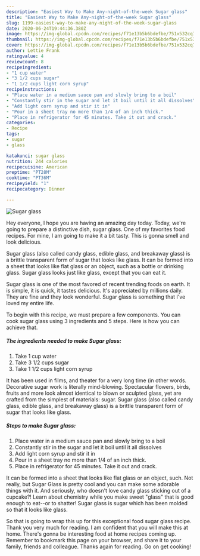 ```yaml
---
description: "Easiest Way to Make Any-night-of-the-week Sugar glass"
title: "Easiest Way to Make Any-night-of-the-week Sugar glass"
slug: 1199-easiest-way-to-make-any-night-of-the-week-sugar-glass
date: 2020-06-24T19:44:36.380Z
image: https://img-global.cpcdn.com/recipes/f71e13b5b6bdefbe/751x532cq70/sugar-glass-recipe-main-photo.jpg
thumbnail: https://img-global.cpcdn.com/recipes/f71e13b5b6bdefbe/751x532cq70/sugar-glass-recipe-main-photo.jpg
cover: https://img-global.cpcdn.com/recipes/f71e13b5b6bdefbe/751x532cq70/sugar-glass-recipe-main-photo.jpg
author: Lettie Frank
ratingvalue: 4
reviewcount: 8
recipeingredient:
- "1 cup water"
- "3 1/2 cups sugar"
- "1 1/2 cups light corn syrup"
recipeinstructions:
- "Place water in a medium sauce pan and slowly bring to a boil"
- "Constantly stir in the sugar and let it boil until it all dissolves"
- "Add light corn syrup and stir it in"
- "Pour in a sheet tray no more than 1/4 of an inch thick."
- "Place in refrigerator for 45 minutes. Take it out and crack."
categories:
- Recipe
tags:
- sugar
- glass

katakunci: sugar glass 
nutrition: 244 calories
recipecuisine: American
preptime: "PT28M"
cooktime: "PT36M"
recipeyield: "1"
recipecategory: Dinner

---
```



![Sugar glass](https://img-global.cpcdn.com/recipes/f71e13b5b6bdefbe/751x532cq70/sugar-glass-recipe-main-photo.jpg)

Hey everyone, I hope you are having an amazing day today. Today, we're going to prepare a distinctive dish, sugar glass. One of my favorites food recipes. For mine, I am going to make it a bit tasty. This is gonna smell and look delicious.

Sugar glass (also called candy glass, edible glass, and breakaway glass) is a brittle transparent form of sugar that looks like glass. It can be formed into a sheet that looks like flat glass or an object, such as a bottle or drinking glass. Sugar glass looks just like glass, except that you can eat it.

Sugar glass is one of the most favored of recent trending foods on earth. It is simple, it is quick, it tastes delicious. It's appreciated by millions daily. They are fine and they look wonderful. Sugar glass is something that I've loved my entire life.


To begin with this recipe, we must prepare a few components. You can cook sugar glass using 3 ingredients and 5 steps. Here is how you can achieve that.

<!--inarticleads1-->

##### The ingredients needed to make Sugar glass:

1. Take 1 cup water
1. Take 3 1/2 cups sugar
1. Take 1 1/2 cups light corn syrup


It has been used in films, and theater for a very long time (in other words. Decorative sugar work is literally mind-blowing. Spectacular flowers, birds, fruits and more look almost identical to blown or sculpted glass, yet are crafted from the simplest of materials: sugar. Sugar glass (also called candy glass, edible glass, and breakaway glass) is a brittle transparent form of sugar that looks like glass. 

<!--inarticleads2-->

##### Steps to make Sugar glass:

1. Place water in a medium sauce pan and slowly bring to a boil
1. Constantly stir in the sugar and let it boil until it all dissolves
1. Add light corn syrup and stir it in
1. Pour in a sheet tray no more than 1/4 of an inch thick.
1. Place in refrigerator for 45 minutes. Take it out and crack.


It can be formed into a sheet that looks like flat glass or an object, such. Not really, but Sugar Glass is pretty cool and you can make some adorable things with it. And seriously, who doesn&#39;t love candy glass sticking out of a cupcake?! Learn about chemistry while you make sweet &#34;glass&#34; that is good enough to eat--or to shatter! Sugar glass is sugar which has been molded so that it looks like glass. 

So that is going to wrap this up for this exceptional food sugar glass recipe. Thank you very much for reading. I am confident that you will make this at home. There's gonna be interesting food at home recipes coming up. Remember to bookmark this page on your browser, and share it to your family, friends and colleague. Thanks again for reading. Go on get cooking!
